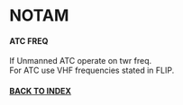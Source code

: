 # NOTAM

#### ATC FREQ
If Unmanned ATC operate on twr freq.  
For ATC use VHF frequencies stated in FLIP.  

#### [BACK TO INDEX](https://daviddcs.github.io/nttr/) 